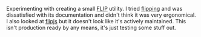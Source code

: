 Experimenting with creating a small [FLIP](https://aerotwist.com/blog/flip-your-animations/) utility.
I tried [flipping](https://github.com/davidkpiano/flipping) and was dissatisfied with its documentation and didn't think it was very ergonomical.
I also looked at [flipjs](https://github.com/googlearchive/flipjs) but it doesn't look like it's actively maintained.
This isn't production ready by any means, it's just testing some stuff out.
